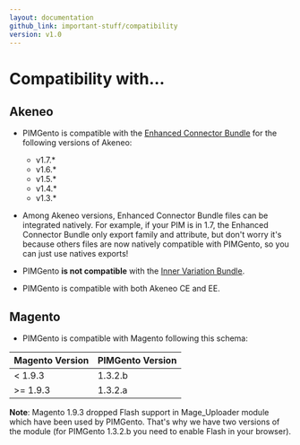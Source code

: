 ```yaml
---
layout: documentation
github_link: important-stuff/compatibility
version: v1.0
---
```


Compatibility with...
=====================

Akeneo
------

* PIMGento is compatible with the [Enhanced Connector Bundle](https://github.com/akeneo-labs/EnhancedConnectorBundle) for the following versions of Akeneo:
    + v1.7.*
    + v1.6.*
    + v1.5.*
    + v1.4.*
    + v1.3.*


* Among Akeneo versions, Enhanced Connector Bundle files can be integrated natively. For example, if your PIM is in 1.7, the Enhanced Connector Bundle only export family and attribute, but don't worry it's because others files are now natively compatible with PIMGento, so you can just use natives exports!

* PIMGento **is not compatible** with the [Inner Variation Bundle](https://marketplace.akeneo.com/package/inner-variation-bundle-ee-only).

* PIMGento is compatible with both Akeneo CE and EE.

Magento
-------

* PIMGento is compatible with Magento following this schema:

| Magento Version | PIMGento Version |
|-----------------|------------------|
| < 1.9.3         | 1.3.2.b          |
| >= 1.9.3        | 1.3.2.a          |

__Note__: Magento 1.9.3 dropped Flash support in Mage_Uploader module which have been used by PIMGento. That's why we have two versions of the module (for PIMGento 1.3.2.b you need to enable Flash in your browser).
